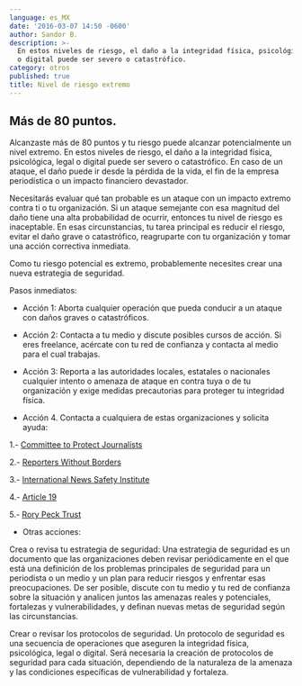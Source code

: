 ```yaml
---
language: es_MX
date: '2016-03-07 14:50 -0600'
author: Sandor B.
description: >-
  En estos niveles de riesgo, el daño a la integridad física, psicológica, legal
  o digital puede ser severo o catastrófico.
category: otros
published: true
title: Nivel de riesgo extremo
---
```


## Más de 80 puntos. 

Alcanzaste más de 80 puntos y tu riesgo puede alcanzar potencialmente un nivel extremo. En estos niveles de riesgo, el daño a la integridad física, psicológica, legal o digital puede ser severo o catastrófico. En caso de un ataque, el daño puede ir desde la pérdida de la vida, el fin de la empresa periodística o un impacto financiero devastador.

Necesitarás evaluar qué tan probable es un ataque con un impacto extremo contra ti o tu organización. Si un ataque semejante con esa magnitud del daño tiene una alta probabilidad de ocurrir, entonces tu nivel de riesgo es inaceptable. En esas circunstancias, tu tarea principal es reducir el riesgo, evitar el daño grave o catastrófico, reagruparte con tu organización y tomar una acción correctiva inmediata. 

Como tu riesgo potencial es extremo, probablemente necesites crear una nueva estrategia de seguridad.

Pasos inmediatos:

- Acción 1: Aborta cualquier operación que pueda conducir a un ataque con daños graves o catastróficos. 

- Acción 2: Contacta a tu medio y discute posibles cursos de acción. Si eres freelance, acércate con tu red de confianza y contacta al medio para el cual trabajas.

- Acción 3: Reporta a las autoridades locales, estatales o nacionales cualquier intento o amenaza de ataque en contra tuya o de tu organización y exige medidas precautorias para proteger tu integridad física.

- Acción 4. Contacta a cualquiera de estas organizaciones y solicita ayuda:

1.- [Committee to Protect Journalists](https://www.cpj.org/campaigns/assistance/how-to-get-help.php)

2.- [Reporters Without Borders](http://en.rsf.org/a-hotline-for-journalists-in-17-04-2007,21749.html)

3.- [International News Safety Institute](http://www.newssafety.org/contact/ )

4.- [Article 19](http://www.article19.org/pages/en/contact-us.html)

5.- [Rory Peck Trust](https://rorypecktrust.org/Contact)

- Otras acciones:

Crea o revisa tu estrategia de seguridad: Una estrategia de seguridad es un documento que las organizaciones deben revisar periódicamente en el que está una definición de los problemas principales de seguridad para un periodista o un medio y un plan para reducir riesgos y enfrentar esas preocupaciones. De ser posible, discute con tu medio y tu red de confianza sobre la situación y analicen juntos las amenazas reales y potenciales, fortalezas y vulnerabilidades, y definan nuevas metas de seguridad según las circunstancias. 

Crear o revisar los protocolos de seguridad. Un protocolo de seguridad es una secuencia de operaciones que aseguren la integridad física, psicológica, legal o digital. Será necesaria la creación de protocolos de seguridad para cada situación, dependiendo de la naturaleza de la amenaza y las condiciones específicas de vulnerabilidad y fortaleza.
